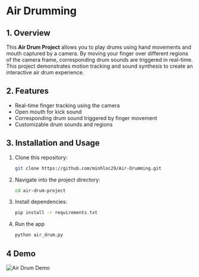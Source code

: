 # Air Drumming

## 1. Overview
This **Air Drum Project** allows you to play drums using hand movements and mouth captured by a camera. By moving your finger over different regions of the camera frame, corresponding drum sounds are triggered in real-time. This project demonstrates motion tracking and sound synthesis to create an interactive air drum experience.

## 2. Features
- Real-time finger tracking using the camera
- Open mouth for kick sound
- Corresponding drum sound triggered by finger movement
- Customizable drum sounds and regions

## 3. Installation and Usage
1. Clone this repository:
   ```bash
   git clone https://github.com/minhloc29/Air-Drumming.git
   
2. Navigate into the project directory:
   ```bash
   cd air-drum-project
   
3. Install dependencies:
   ```bash
   pip install -r requirements.txt

4. Run the app
   ```bash
   python air_drum.py
## 4 Demo
![Air Drum Demo](asset/Ghi%20Màn%20hình%202025-02-04%20lúc%2012.58.12.gif)
